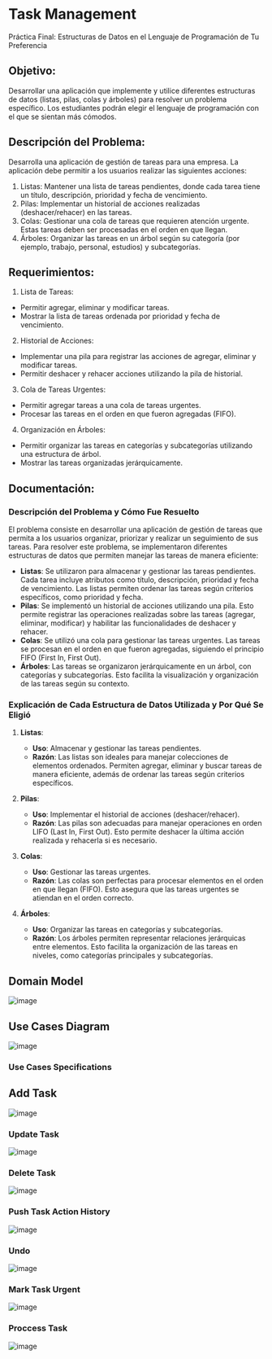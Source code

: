# Task Management
Práctica Final: Estructuras de Datos en el Lenguaje de Programación de Tu Preferencia

## Objetivo:
Desarrollar una aplicación que implemente y utilice diferentes estructuras de datos (listas, pilas, colas y árboles) para resolver un problema específico. Los estudiantes podrán elegir el lenguaje de programación con el que se sientan más cómodos.

## Descripción del Problema:
Desarrolla una aplicación de gestión de tareas para una empresa. La aplicación debe permitir a los usuarios realizar las siguientes acciones:
1. Listas: Mantener una lista de tareas pendientes, donde cada tarea tiene un título, descripción, prioridad y fecha de vencimiento.
2. Pilas: Implementar un historial de acciones realizadas (deshacer/rehacer) en las tareas.
3. Colas: Gestionar una cola de tareas que requieren atención urgente. Estas tareas deben ser procesadas en el orden en que llegan.
4. Árboles: Organizar las tareas en un árbol según su categoría (por ejemplo, trabajo, personal, estudios) y subcategorías.

## Requerimientos:
1. Lista de Tareas:
- Permitir agregar, eliminar y modificar tareas.
- Mostrar la lista de tareas ordenada por prioridad y fecha de vencimiento.
2. Historial de Acciones:
- Implementar una pila para registrar las acciones de agregar, eliminar y modificar tareas.
- Permitir deshacer y rehacer acciones utilizando la pila de historial.
3. Cola de Tareas Urgentes:
- Permitir agregar tareas a una cola de tareas urgentes.
- Procesar las tareas en el orden en que fueron agregadas (FIFO).
4. Organización en Árboles:
- Permitir organizar las tareas en categorías y subcategorías utilizando una estructura de árbol.
- Mostrar las tareas organizadas jerárquicamente.

## Documentación:

### Descripción del Problema y Cómo Fue Resuelto
El problema consiste en desarrollar una aplicación de gestión de tareas que permita a los usuarios organizar, priorizar y realizar un seguimiento de sus tareas. Para resolver este problema, se implementaron diferentes estructuras de datos que permiten manejar las tareas de manera eficiente:

- **Listas**: Se utilizaron para almacenar y gestionar las tareas pendientes. Cada tarea incluye atributos como título, descripción, prioridad y fecha de vencimiento. Las listas permiten ordenar las tareas según criterios específicos, como prioridad y fecha.
- **Pilas**: Se implementó un historial de acciones utilizando una pila. Esto permite registrar las operaciones realizadas sobre las tareas (agregar, eliminar, modificar) y habilitar las funcionalidades de deshacer y rehacer.
- **Colas**: Se utilizó una cola para gestionar las tareas urgentes. Las tareas se procesan en el orden en que fueron agregadas, siguiendo el principio FIFO (First In, First Out).
- **Árboles**: Las tareas se organizaron jerárquicamente en un árbol, con categorías y subcategorías. Esto facilita la visualización y organización de las tareas según su contexto.

### Explicación de Cada Estructura de Datos Utilizada y Por Qué Se Eligió
1. **Listas**:
   - **Uso**: Almacenar y gestionar las tareas pendientes.
   - **Razón**: Las listas son ideales para manejar colecciones de elementos ordenados. Permiten agregar, eliminar y buscar tareas de manera eficiente, además de ordenar las tareas según criterios específicos.

2. **Pilas**:
   - **Uso**: Implementar el historial de acciones (deshacer/rehacer).
   - **Razón**: Las pilas son adecuadas para manejar operaciones en orden LIFO (Last In, First Out). Esto permite deshacer la última acción realizada y rehacerla si es necesario.

3. **Colas**:
   - **Uso**: Gestionar las tareas urgentes.
   - **Razón**: Las colas son perfectas para procesar elementos en el orden en que llegan (FIFO). Esto asegura que las tareas urgentes se atiendan en el orden correcto.

4. **Árboles**:
   - **Uso**: Organizar las tareas en categorías y subcategorías.
   - **Razón**: Los árboles permiten representar relaciones jerárquicas entre elementos. Esto facilita la organización de las tareas en niveles, como categorías principales y subcategorías.

## Domain Model
![image](https://github.com/user-attachments/assets/2e306aa5-0bc0-44fe-b04d-451757e457f5)

## Use Cases Diagram
![image](https://github.com/user-attachments/assets/c67713bf-55ec-482d-9213-37da81e98a0d)

### Use Cases Specifications

## Add Task
![image](https://github.com/user-attachments/assets/10bd080b-e806-4d89-8635-a86110f0e3db)

### Update Task
![image](https://github.com/user-attachments/assets/d472238d-148c-43f1-a054-786c60bb85c0)

### Delete Task
![image](https://github.com/user-attachments/assets/d9a3decd-2d71-4d2f-a06e-bfebb9bcc2d5)

### Push Task Action History
![image](https://github.com/user-attachments/assets/de08daae-74c9-4023-be0c-4ad6be35f74b)

### Undo 
![image](https://github.com/user-attachments/assets/6bf70971-4f65-45e4-96b2-23adb754a8fa)

### Mark Task Urgent
![image](https://github.com/user-attachments/assets/b532ce4f-ffe4-402d-93c6-04c82e6c2c2f)

### Proccess Task
![image](https://github.com/user-attachments/assets/6d0c6736-d059-405a-b345-e84983ecb2b4)
